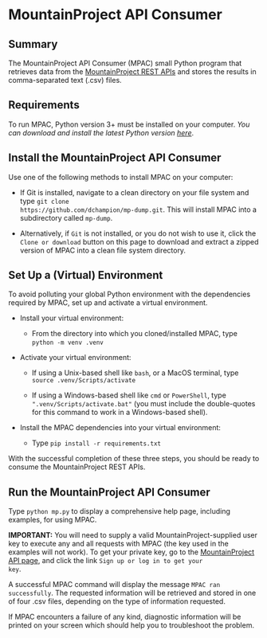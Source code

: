 # MountainProject API Consumer
## Summary
The MountainProject API Consumer (MPAC) small Python program that retrieves data from the <a href=https://www.mountainproject.com/data target="_blank">MountainProject REST APIs</a> and stores the results in comma-separated text (.csv) files.

## Requirements
To run MPAC, Python version 3+ must be installed on your computer. <i>You can download and install the latest Python version <a href=https://www.python.org/downloads target="_blank">here</a></i>.

## Install the MountainProject API Consumer
Use one of the following methods to install MPAC on your computer:
* If Git is installed, navigate to a clean directory on your file system and type <code>git clone https<nolink>://github.com/dchampion/mp-dump.git</code>. This will install MPAC into a subdirectory called <code>mp-dump</code>.

* Alternatively, if <code>Git</code> is not installed, or you do not wish to use it, click the <code>Clone or download</code> button on this page to download and extract a zipped version of MPAC into a clean file system directory.

## Set Up a (Virtual) Environment
To avoid polluting your global Python environment with the dependencies required by MPAC, set up and activate a virtual environment.

* Install your virtual environment:

    * From the directory into which you cloned/installed MPAC, type <code>python -m venv .venv</code>

* Activate your virtual environment:

    * If using a Unix-based shell like <code>bash</code>, or a MacOS terminal, type <code>source .venv/Scripts/activate</code>

    * If using a Windows-based shell like <code>cmd</code> or <code>PowerShell</code>, type <code>".venv/Scripts/activate.bat"</code> (you must include the double-quotes for this command to work in a Windows-based shell).

* Install the MPAC dependencies into your virtual environment:

    * Type <code>pip install -r requirements.txt</code>

With the successful completion of these three steps, you should be ready to consume the MountainProject REST APIs.

## Run the MountainProject API Consumer
Type <code>python mp.py</code> to display a comprehensive help page, including examples, for using MPAC.

<b>IMPORTANT:</b> You will need to supply a valid MountainProject-supplied user key to execute any and all requests with MPAC (the key used in the examples will not work). To get your private key, go to the <a href=https://www.mountainproject.com/data>MountainProject API page</a>, and click the link <code>Sign up or log in to get your key</code>.

A successful MPAC command will display the message <code>MPAC ran successfully</code>. The requested information will be retrieved and stored in one of four .csv files, depending on the type of information requested.

If MPAC encounters a failure of any kind, diagnostic information will be printed on your screen which should help you to troubleshoot the problem.